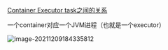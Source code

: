 [Container Executor task之间的关系](https://www.cnblogs.com/yanghaolie/p/6909640.html)

一个container对应一个JVM进程（也就是一个executor）

![image-20211209184335812](https://piggo-picture.oss-cn-hangzhou.aliyuncs.com/image/image-20211209184335812.png)
